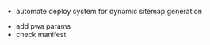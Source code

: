 <!-- - implement sitemap.js -->

- automate deploy system for dynamic sitemap generation
<!-- - implement robots.js -->
- add pwa params
- check manifest
  <!-- - add filter reviews logic based on api ? server action ? -->
  <!-- - add delete account -->
    <!-- - add custom highlight -> not urgent -->
    <!-- - review icons / og / twitter img -> not urgent -->
    <!-- - add layouts -> MUST -->
